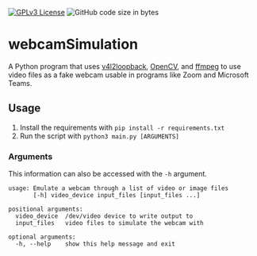 [![GPLv3 License](https://img.shields.io/badge/License-GPL%20v3-yellow.svg)](https://opensource.org/licenses/)
![GitHub code size in bytes](https://img.shields.io/github/languages/code-size/aaylafetzer/webcamSimulation)
# webcamSimulation

A Python program that uses [v4l2loopback](https://github.com/umlaeute/v4l2loopback), [OpenCV](https://opencv.org), and [ffmpeg](https://ffmpeg.org) to use video files as a fake webcam usable in programs like Zoom and Microsoft Teams.

## Usage
1. Install the requirements with ``pip install -r requirements.txt``
2. Run the script with ``python3 main.py [ARGUMENTS]``

### Arguments
This information can also be accessed with the ``-h`` argument.
```
usage: Emulate a webcam through a list of video or image files
       [-h] video_device input_files [input_files ...]

positional arguments:
  video_device  /dev/video device to write output to
  input_files   video files to simulate the webcam with

optional arguments:
  -h, --help    show this help message and exit
```
